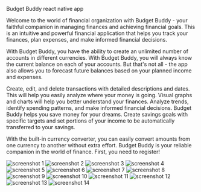 Budget Buddy react native app

Welcome to the world of financial organization with Budget Buddy - your faithful companion in managing finances and achieving financial goals. This is an intuitive and powerful financial application  that helps you track your finances, plan expenses, and make informed financial decisions.

With Budget Buddy, you have the ability to create an unlimited number of accounts in different currencies. With Budget Buddy, you will always know the current balance on each of your accounts. But that's not all - the app also allows you to forecast future balances based on your planned income and expenses.
 
Create, edit, and delete transactions with detailed descriptions and dates. This will help you easily analyze where your money is going. Visual graphs and charts will help you better understand your finances. Analyze trends, identify spending patterns, and make informed financial decisions. Budget Buddy helps you save money for your dreams. Create savings goals with specific targets and set portions of your income to be automatically transferred to your savings.

 With the built-in currency converter, you can easily convert amounts from one currency to another without extra effort. Budget Buddy is your reliable companion in the world of finance. First, you need to register!


![screenshot 1](https://github.com/eshchukina/Budget-Buddy-app/blob/main/assets/screenshots/1.png)
![screenshot 2](https://github.com/eshchukina/Budget-Buddy-app/blob/main/assets/screenshots/2.png)
![screenshot 3](https://github.com/eshchukina/Budget-Buddy-app/blob/main/assets/screenshots/3.png)
![screenshot 4](https://github.com/eshchukina/Budget-Buddy-app/blob/main/assets/screenshots/4.png)
![screenshot 5](https://github.com/eshchukina/Budget-Buddy-app/blob/main/assets/screenshots/5.png)
![screenshot 6](https://github.com/eshchukina/Budget-Buddy-app/blob/main/assets/screenshots/6.png)
![screenshot 7](https://github.com/eshchukina/Budget-Buddy-app/blob/main/assets/screenshots/7.png)
![screenshot 8](https://github.com/eshchukina/Budget-Buddy-app/blob/main/assets/screenshots/8.png)
![screenshot 9](https://github.com/eshchukina/Budget-Buddy-app/blob/main/assets/screenshots/9.png)
![screenshot 10](https://github.com/eshchukina/Budget-Buddy-app/blob/main/assets/screenshots/10.png)
![screenshot 11](https://github.com/eshchukina/Budget-Buddy-app/blob/main/assets/screenshots/11.png)
![screenshot 12](https://github.com/eshchukina/Budget-Buddy-app/blob/main/assets/screenshots/12.png)
![screenshot 13](https://github.com/eshchukina/Budget-Buddy-app/blob/main/assets/screenshots/13.png)
![screenshot 14](https://github.com/eshchukina/Budget-Buddy-app/blob/main/assets/screenshots/14.png)

